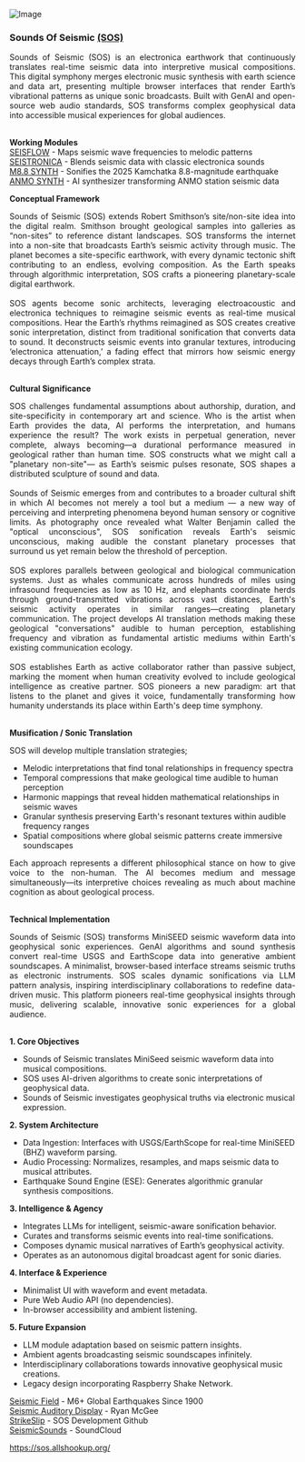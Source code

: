 ![Image](https://github.com/user-attachments/assets/88059152-b8fa-46fc-a498-8801064b5cc4)

### Sounds Of Seismic [(SOS)](https://sos.allshookup.org/)<br>

 <div align="justify">
Sounds of Seismic (SOS) is an electronica earthwork that continuously translates real-time seismic data into interpretive musical compositions. This digital symphony merges electronic music synthesis with earth science and data art, presenting multiple browser interfaces that render Earth’s vibrational patterns as unique sonic broadcasts. Built with GenAI and open-source web audio standards, SOS transforms complex geophysical data into accessible musical experiences for global audiences.<br><br></div>

**Working Modules**<br>
[SEISFLOW](https://sos.allshookup.org/flow.html) - Maps seismic wave frequencies to melodic patterns<br>
[SEISTRONICA](https://sos.allshookup.org/seis.html) - Blends seismic data with classic electronica sounds<br>
[M8.8 SYNTH](https://sos.allshookup.org/synths/Kamchatka-8-8-Synth.html) - Sonifies the 2025 Kamchatka 8.8-magnitude earthquake<br>
[ANMO SYNTH](https://sos.allshookup.org/synths/ANMO-FM-Synth.html) - AI synthesizer transforming ANMO station seismic data<br>

**Conceptual Framework**<br>

 <div align="justify">
Sounds of Seismic (SOS) extends Robert Smithson’s site/non-site idea into the digital realm. Smithson brought geological samples into galleries as “non-sites” to reference distant landscapes. SOS transforms the internet into a non-site that broadcasts Earth’s seismic activity through music. The planet becomes a site-specific earthwork, with every dynamic tectonic shift contributing to an endless, evolving composition. As the Earth speaks through algorithmic interpretation, SOS crafts a pioneering planetary-scale digital earthwork.<br><br></div>

 <div align="justify">
SOS agents become sonic architects, leveraging electroacoustic and electronica techniques to reimagine seismic events as real-time musical compositions. Hear the Earth’s rhythms reimagined as SOS creates creative sonic interpretation, distinct from traditional sonification that converts data to sound. It deconstructs seismic events into granular textures, introducing ‘electronica attenuation,’ a fading effect that mirrors how seismic energy decays through Earth’s complex strata.<br><br></div>

**Cultural Significance**<br>

<div align="justify">
SOS challenges fundamental assumptions about authorship, duration, and site-specificity in contemporary art and science. Who is the artist when Earth provides the data, AI performs the interpretation, and humans experience the result? The work exists in perpetual generation, never complete, always becoming—a durational performance measured in geological rather than human time. SOS constructs what we might call a "planetary non-site"— as Earth’s seismic pulses resonate, SOS shapes a distributed sculpture of sound and data.<br><br></div>

 <div align="justify">
Sounds of Seismic emerges from and contributes to a broader cultural shift in which AI becomes not merely a tool but a medium — a new way of perceiving and interpreting phenomena beyond human sensory or cognitive limits. As photography once revealed what Walter Benjamin called the "optical unconscious", SOS sonification reveals Earth's seismic unconscious, making audible the constant planetary processes that surround us yet remain below the threshold of perception.<br><br></div>

 <div align="justify">
SOS explores parallels between geological and biological communication systems. Just as whales communicate across hundreds of miles using infrasound frequencies as low as 10 Hz, and elephants coordinate herds through ground-transmitted vibrations across vast distances, Earth's seismic activity operates in similar ranges—creating planetary communication. The project develops AI translation methods making these geological "conversations" audible to human perception, establishing frequency and vibration as fundamental artistic mediums within Earth's existing communication ecology.<br><br></div>

 <div align="justify">
SOS establishes Earth as active collaborator rather than passive subject, marking the moment when human creativity evolved to include geological intelligence as creative partner. SOS pioneers a new paradigm: art that listens to the planet and gives it voice, fundamentally transforming how humanity understands its place within Earth's deep time symphony.<br><br></div>

**Musification / Sonic Translation**<br>

SOS will develop multiple translation strategies;<br>
+ Melodic interpretations that find tonal relationships in frequency spectra<br>
+ Temporal compressions that make geological time audible to human perception<br>
+ Harmonic mappings that reveal hidden mathematical relationships in seismic waves<br>
+ Granular synthesis preserving Earth's resonant textures within audible frequency ranges<br>
+ Spatial compositions where global seismic patterns create immersive soundscapes<br>

 <div align="justify">
Each approach represents a different philosophical stance on how to give voice to the non-human. The AI becomes medium and message simultaneously—its interpretive choices revealing as much about machine cognition as about geological process.<br><br></div>

**Technical Implementation**<br>

 <div align="justify">
Sounds of Seismic (SOS) transforms MiniSEED seismic waveform data into geophysical sonic experiences. GenAI algorithms and sound synthesis convert real-time USGS and EarthScope data into generative ambient soundscapes. A minimalist, browser-based interface streams seismic truths as electronic instruments. SOS scales dynamic sonifications via LLM pattern analysis, inspiring interdisciplinary collaborations to redefine data-driven music. This platform pioneers real-time geophysical insights through music, delivering scalable, innovative sonic experiences for a global audience.<br><br></div>

**1. Core Objectives <br>**
+ Sounds of Seismic translates MiniSeed seismic waveform data into musical compositions.<br>
+ SOS uses AI-driven algorithms to create sonic interpretations of geophysical data.<br>
+ Sounds of Seismic investigates geophysical truths via electronic musical expression.<br>

**2. System Architecture**
+ Data Ingestion: Interfaces with USGS/EarthScope for real-time MiniSEED (BHZ) waveform parsing.<br>
+ Audio Processing: Normalizes, resamples, and maps seismic data to musical attributes.<br>
+ Earthquake Sound Engine (ESE): Generates algorithmic granular synthesis compositions.<br>

**3. Intelligence & Agency**
+ Integrates LLMs for intelligent, seismic-aware sonification behavior.<br>
+ Curates and transforms seismic events into real-time sonifications.<br>
+ Composes dynamic musical narratives of Earth’s geophysical activity.<br>
+ Operates as an autonomous digital broadcast agent for sonic diaries.<br>

**4. Interface & Experience**
+ Minimalist UI with waveform and event metadata.<br>
+ Pure Web Audio API (no dependencies).<br>
+ In-browser accessibility and ambient listening.<br>

**5. Future Expansion**
+ LLM module adaptation based on seismic pattern insights.<br>
+ Ambient agents broadcasting seismic soundscapes infinitely.<br>
+ Interdisciplinary collaborations towards innovative geophysical music creations.<br>
+ Legacy design incorporating Raspberry Shake Network.<br>

[Seismic Field](https://allshookup.org/seismic-field.html) - M6+ Global Earthquakes Since 1900<br>
[Seismic Auditory Display](https://sos.allshookup.org/auditory-display.html) - Ryan McGee<br>
[StrikeSlip](https://github.com/strikeslip) - SOS Development Github<br>
[SeismicSounds](https://soundcloud.com/seismicsounds) - SoundCloud<br>
    
https://sos.allshookup.org/




